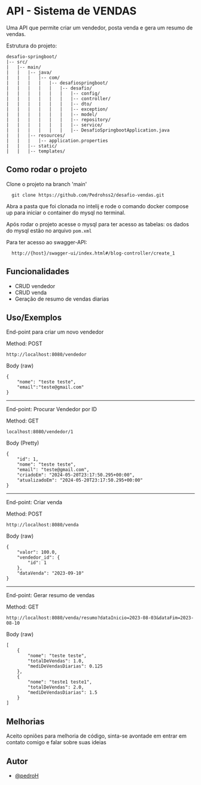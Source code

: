 
# API - Sistema de VENDAS

Uma API que permite criar um vendedor, posta venda e gera um resumo de vendas.

Estrutura do projeto: 
```
desafio-springboot/
|-- src/
|   |-- main/
|   |   |-- java/
|   |   |   |-- com/
|   |   |   |   |-- desafiospringboot/
|   |   |   |   |   |-- desafio/
|   |   |   |   |   |   |-- config/
|   |   |   |   |   |   |-- controller/
|   |   |   |   |   |   |-- dto/
|   |   |   |   |   |   |-- exception/
|   |   |   |   |   |   |-- model/
|   |   |   |   |   |   |-- repository/
|   |   |   |   |   |   |-- service/
|   |   |   |   |   |   |-- DesafioSpringbootApplication.java
|   |   |-- resources/
|   |   |   |-- application.properties
|   |   |-- static/
|   |   |-- templates/
````
## Como rodar o projeto

Clone o projeto na branch 'main'

```run
  git clone https://github.com/Pedrohss2/desafio-vendas.git
```
Abra a pasta que foi clonada no intelij e rode o comando docker compose up para iniciar o container do mysql no terminal.

Após rodar o projeto acesse o mysql para ter acesso as tabelas:
os dados do mysql estão no arquivo `pom.xml`

Para ter acesso ao swagger-API:

```swagger
  http://{host}/swagger-ui/index.html#/blog-controller/create_1
```

## Funcionalidades

- CRUD vendedor
- CRUD venda
- Geração de resumo de vendas diarias

## Uso/Exemplos
End-point para criar um novo vendedor 

Method: POST
```
http://localhost:8080/vendedor
```
Body (raw)
```
{
    "nome": "teste teste",
    "email":"teste@gmail.com"
}
```
-------------------

End-point: Procurar Vendedor por ID

Method: GET
```
localhost:8080/vendedor/1
```
Body (Pretty)

```
{
    "id": 1,
    "nome": "teste teste",
    "email": "teste@gmail.com",
    "criadoEm": "2024-05-20T23:17:50.295+00:00",
    "atualizadoEm": "2024-05-20T23:17:50.295+00:00"
}
```
-------------------

End-point: Criar venda

Method: POST

```
http://localhost:8080/venda
```
Body (raw)
```
{
    "valor": 100.0,
    "vendedor_id": {
        "id": 1
    },
    "dataVenda": "2023-09-10"
}
```
-------------------
End-point: Gerar resumo de vendas

Method: GET
```
http://localhost:8080/venda/resumo?dataInicio=2023-08-03&dataFim=2023-08-10
```
Body (raw)
```
[
    {
        "nome": "teste teste",
        "totalDeVendas": 1.0,
        "mediDeVendasDiarias": 0.125
    },
    {
        "nome": "teste1 teste1",
        "totalDeVendas": 2.0,
        "mediDeVendasDiarias": 1.5
    }
]
```


## Melhorias
Aceito opniões para melhoria de código, sinta-se avontade em entrar em contato comigo e falar sobre suas ideias

## Autor
- [@pedroH](https://github.com/Pedrohss2)



